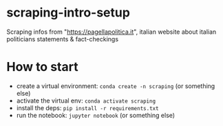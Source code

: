 # scraping-intro-setup

Scraping infos from "https://pagellapolitica.it", italian website about italian politicians statements & fact-checkings 

# How to start

* create a virtual environment: `conda create -n scraping` (or something else)
* activate the virtual env: `conda activate scraping`
* install the deps: `pip install -r requirements.txt`
* run the notebook: `jupyter notebook` (or something else)

